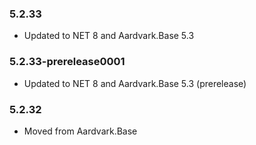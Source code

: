 ### 5.2.33
- Updated to NET 8 and Aardvark.Base 5.3

### 5.2.33-prerelease0001
- Updated to NET 8 and Aardvark.Base 5.3 (prerelease)

### 5.2.32
- Moved from Aardvark.Base